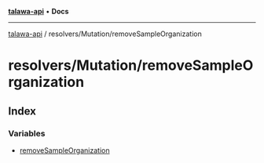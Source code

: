 [**talawa-api**](../../../README.md) • **Docs**

***

[talawa-api](../../../modules.md) / resolvers/Mutation/removeSampleOrganization

# resolvers/Mutation/removeSampleOrganization

## Index

### Variables

- [removeSampleOrganization](variables/removeSampleOrganization.md)
